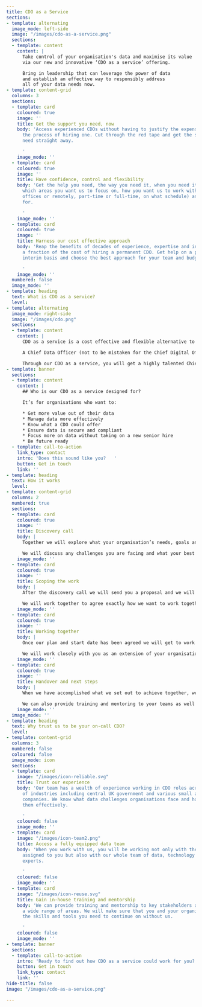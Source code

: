 ```yaml
---
title: CDO as a Service
sections:
- template: alternating
  image_mode: left-side
  image: "/images/cdo-as-a-service.png"
  sections:
  - template: content
    content: |
      Take control of your organisation's data and maximise its value
      via our new and innovative ‘CDO as a service’ offering.

      Bring in leadership that can leverage the power of data
      and establish an effective way to responsibly address
      all of your data needs now.
- template: content-grid
  columns: 3
  sections:
  - template: card
    coloured: true
    image: ''
    title: Get the support you need, now
    body: 'Access experienced CDOs without having to justify the expense or go through
      the process of hiring one. Cut through the red tape and get the support you
      need straight away.

      '
    image_mode: ''
  - template: card
    coloured: true
    image: ''
    title: Have confidence, control and flexibility
    body: 'Get the help you need, the way you need it, when you need it. Determine
      which areas you want us to focus on, how you want us to work with you (at your
      offices or remotely, part-time or full-time, on what schedule) and how long
      for.

      '
    image_mode: ''
  - template: card
    coloured: true
    image: ''
    title: Harness our cost effective approach
    body: 'Reap the benefits of decades of experience, expertise and insight, for
      a fraction of the cost of hiring a permanent CDO. Get help on a part-time or
      interim basis and choose the best approach for your team and budget.

      '
    image_mode: ''
  numbered: false
  image_mode: ''
- template: heading
  text: What is CDO as a service?
  level: 
- template: alternating
  image_mode: right-side
  image: "/images/cdo.png"
  sections:
  - template: content
    content: |
      CDO as a service is a cost effective and flexible alternative to recruiting a permanent Chief Data Officer.

      A Chief Data Officer (not to be mistaken for the Chief Digital Officer) is a senior executive responsible for the organisation-wide utilisation and governance of data. The role focuses on deriving the most value out of data for the organisation. This often includes being responsible for data strategy, data management, policy, privacy and compliance.

      Through our CDO as a service, you will get a highly talented Chief Data Officer with a wealth of industry experience, insight and knowledge, joining your team on your terms. Access top talent and senior leadership on-demand and with minimal risks and costs.
- template: banner
  sections:
  - template: content
    content: |
      ## Who is our CDO as a service designed for?

      It’s for organisations who want to:

      * Get more value out of their data
      * Manage data more effectively
      * Know what a CDO could offer
      * Ensure data is secure and compliant
      * Focus more on data without taking on a new senior hire
      * Be future ready
  - template: call-to-action
    link_type: contact
    intro: 'Does this sound like you?   '
    button: Get in touch
    link: ''
- template: heading
  text: How it works
  level: 
- template: content-grid
  columns: 2
  numbered: true
  sections:
  - template: card
    coloured: true
    image: ''
    title: Discovery call
    body: |
      Together we will explore what your organisation’s needs, goals and priorities are.

      We will discuss any challenges you are facing and what your best options are to tackle these. We will also agree what the best way to work together will be.
    image_mode: ''
  - template: card
    coloured: true
    image: ''
    title: Scoping the work
    body: |
      After the discovery call we will send you a proposal and we will scope out the details of the placement.

      We will work together to agree exactly how we want to work together, how long for, what the outcomes and expectations are and how we plan to get there.
    image_mode: ''
  - template: card
    coloured: true
    image: ''
    title: Working together
    body: |
      Once our plan and start date has been agreed we will get to work! Your CDO is now available to you along with the rest of our team.

      We will work closely with you as an extension of your organisation and support you in your vision.
    image_mode: ''
  - template: card
    coloured: true
    image: ''
    title: Handover and next steps
    body: |
      When we have accomplished what we set out to achieve together, we will arrange a thorough handover and ensure that you have everything you need to continue on without us.

      We can also provide training and mentoring to your teams as well as ad-hoc support on a retainer basis if required.
    image_mode: ''
  image_mode: ''
- template: heading
  text: Why trust us to be your on-call CDO?
  level: 
- template: content-grid
  columns: 3
  numbered: false
  coloured: false
  image_mode: icon
  sections:
  - template: card
    image: "/images/icon-reliable.svg"
    title: Trust our experience
    body: 'Our team has a wealth of experience working in CDO roles across a range
      of industries including central UK government and various small and medium sized
      companies. We know what data challenges organisations face and how to solve
      them effectively.

      '
    coloured: false
    image_mode: ''
  - template: card
    image: "/images/icon-team2.png"
    title: Access a fully equipped data team
    body: 'When you work with us, you will be working not only with the CDO expert
      assigned to you but also with our whole team of data, technology and business
      experts.

      '
    coloured: false
    image_mode: ''
  - template: card
    image: "/images/icon-reuse.svg"
    title: Gain in-house training and mentorship
    body: 'We can provide training and mentorship to key stakeholders and staff across
      a wide range of areas. We will make sure that you and your organisation have
      the skills and tools you need to continue on without us.

      '
    coloured: false
    image_mode: ''
- template: banner
  sections:
  - template: call-to-action
    intro: 'Ready to find out how CDO as a service could work for you?  '
    button: Get in touch
    link_type: contact
    link: ''
hide-title: false
image: "/images/cdo-as-a-service.png"

---
```

